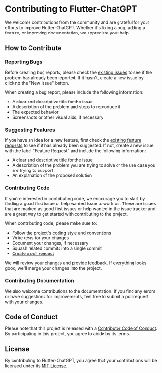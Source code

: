 # Contributing to Flutter-ChatGPT

We welcome contributions from the community and are grateful for your efforts to improve Flutter-ChatGPT. Whether it's fixing a bug, adding a feature, or improving documentation, we appreciate your help.

## How to Contribute

### Reporting Bugs

Before creating bug reports, please check the [existing issues](https://github.com/abraralidev/Flutter-ChatGPT/issues) to see if the problem has already been reported. If it hasn't, create a new issue by clicking the "New Issue" button.

When creating a bug report, please include the following information:

- A clear and descriptive title for the issue
- A description of the problem and steps to reproduce it
- The expected behavior
- Screenshots or other visual aids, if necessary

### Suggesting Features

If you have an idea for a new feature, first check the [existing feature requests](https://github.com/abraralidev/Flutter-ChatGPT/issues?q=is%3Aissue+is%3Aopen+label%3Afeature-request) to see if it has already been suggested. If not, create a new issue with the label "Feature Request" and include the following information:

- A clear and descriptive title for the issue
- A description of the problem you are trying to solve or the use case you are trying to support
- An explanation of the proposed solution

### Contributing Code

If you're interested in contributing code, we encourage you to start by finding a good first issue or help wanted issue to work on. These are issues that are marked as good first issues or help wanted in the issue tracker and are a great way to get started with contributing to the project.

When contributing code, please make sure to:

- Follow the project's coding style and conventions
- Write tests for your changes
- Document your changes, if necessary
- Squash related commits into a single commit
- [Create a pull request](https://github.com/abraralidev/Flutter-ChatGPT/compare)

We will review your changes and provide feedback. If everything looks good, we'll merge your changes into the project.

### Contributing Documentation

We also welcome contributions to the documentation. If you find any errors or have suggestions for improvements, feel free to submit a pull request with your changes.

## Code of Conduct

Please note that this project is released with a [Contributor Code of Conduct](CODE_OF_CONDUCT.md). By participating in this project, you agree to abide by its terms.

## License

By contributing to Flutter-ChatGPT, you agree that your contributions will be licensed under its [MIT License](LICENSE).
